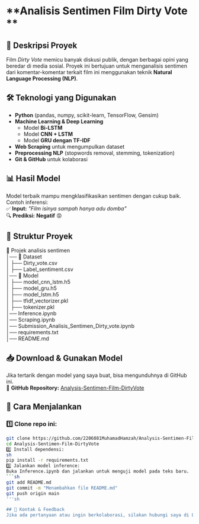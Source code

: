 # **Analisis Sentimen Film Dirty Vote **  

## 📌 **Deskripsi Proyek**  
Film *Dirty Vote* memicu banyak diskusi publik, dengan berbagai opini yang beredar di media sosial. Proyek ini bertujuan untuk menganalisis sentimen dari komentar-komentar terkait film ini menggunakan teknik **Natural Language Processing (NLP)**.  

## 🛠 **Teknologi yang Digunakan**  
- **Python** (pandas, numpy, scikit-learn, TensorFlow, Gensim)  
- **Machine Learning & Deep Learning**  
  - Model **Bi-LSTM**  
  - Model **CNN + LSTM**  
  - Model **GRU dengan TF-IDF**  
- **Web Scraping** untuk mengumpulkan dataset  
- **Preprocessing NLP** (stopwords removal, stemming, tokenization)  
- **Git & GitHub** untuk kolaborasi  

## 📊 **Hasil Model**  
Model terbaik mampu mengklasifikasikan sentimen dengan cukup baik. Contoh inferensi:  
✅ **Input:** *"Film isinya sampah hanya adu domba"*  
🔍 **Prediksi:** **Negatif** 😡  

## 📂 **Struktur Proyek**  
📁 Projek analisis sentimen  
│── 📂 Dataset  
│   ├── Dirty_vote.csv  
│   ├── Label_sentiment.csv  
│── 📂 Model  
│   ├── model_cnn_lstm.h5  
│   ├── model_gru.h5  
│   ├── model_lstm.h5  
│   ├── tfidf_vectorizer.pkl  
│   ├── tokenizer.pkl  
│── Inference.ipynb  
│── Scraping.ipynb  
│── Submission_Analisis_Sentimen_Dirty_vote.ipynb  
│── requirements.txt  
│── README.md  



## 📥 **Download & Gunakan Model**  
Jika tertarik dengan model yang saya buat, bisa mengunduhnya di GitHub ini.  
📌 **GitHub Repository:** [Analysis-Sentimen-Film-DirtyVote](https://github.com/2206081MuhamadHamzah/Analysis-Sentimen-Film-DirtyVote)  

## 📝 **Cara Menjalankan**  
### 1️⃣ Clone repo ini:  
```sh
git clone https://github.com/2206081MuhamadHamzah/Analysis-Sentimen-Film-DirtyVote.git
cd Analysis-Sentimen-Film-DirtyVote
2️⃣ Install dependensi:
sh
pip install -r requirements.txt
3️⃣ Jalankan model inference:
Buka Inference.ipynb dan jalankan untuk menguji model pada teks baru.
```sh
git add README.md
git commit -m "Menambahkan file README.md"
git push origin main
'''sh

## 📢 Kontak & Feedback
Jika ada pertanyaan atau ingin berkolaborasi, silakan hubungi saya di LinkedIn atau GitHub. 🚀


